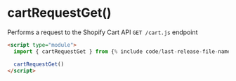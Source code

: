 # cartRequestGet() 

Performs a request to the Shopify Cart API `GET /cart.js` endpoint

```html
<script type="module">
  import { cartRequestGet } from {% include code/last-release-file-name.html asset_url=true %}

  cartRequestGet()
</script>
```